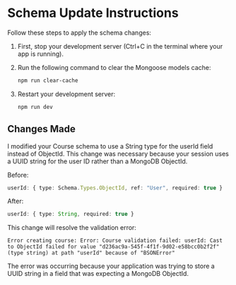 # Schema Update Instructions

Follow these steps to apply the schema changes:

1. First, stop your development server (Ctrl+C in the terminal where your app is running).

2. Run the following command to clear the Mongoose models cache:

   ```bash
   npm run clear-cache
   ```

3. Restart your development server:
   ```bash
   npm run dev
   ```

## Changes Made

I modified your Course schema to use a String type for the userId field instead of ObjectId. This change was necessary because your session uses a UUID string for the user ID rather than a MongoDB ObjectId.

Before:

```typescript
userId: { type: Schema.Types.ObjectId, ref: "User", required: true }
```

After:

```typescript
userId: { type: String, required: true }
```

This change will resolve the validation error:

```
Error creating course: Error: Course validation failed: userId: Cast to ObjectId failed for value "d236ac9a-545f-4f1f-9d02-e58bcc0b2f2f" (type string) at path "userId" because of "BSONError"
```

The error was occurring because your application was trying to store a UUID string in a field that was expecting a MongoDB ObjectId.
